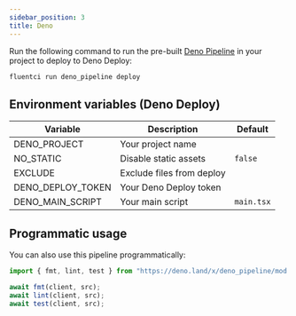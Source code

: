 ```yaml
---
sidebar_position: 3
title: Deno
---
```


Run the following command to run the pre-built [Deno Pipeline](https://github.com/fluent-ci-templates/deno-pipeline) in your project to deploy to Deno Deploy:

```bash
fluentci run deno_pipeline deploy
```

## Environment variables (Deno Deploy)

| Variable          | Description               | Default    |
| ----------------- | ------------------------- | ---------- |
| DENO_PROJECT      | Your project name         |            |
| NO_STATIC         | Disable static assets     | `false`    |
| EXCLUDE           | Exclude files from deploy |            |
| DENO_DEPLOY_TOKEN | Your Deno Deploy token    |            |
| DENO_MAIN_SCRIPT  | Your main script          | `main.tsx` |

## Programmatic usage

You can also use this pipeline programmatically:

```ts
import { fmt, lint, test } from "https://deno.land/x/deno_pipeline/mod.ts";

await fmt(client, src);
await lint(client, src);
await test(client, src);
```
